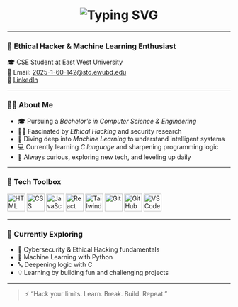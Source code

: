 <h1 align="center">
  <img src="https://readme-typing-svg.demolab.com?font=Fira+Code&size=30&pause=1000&color=FF0000&center=true&vCenter=true&width=435&lines=Hi+I'm+Mehrab+Morshed+Marjan" alt="Typing SVG" />
</h1>

---

### 🚀 Ethical Hacker & Machine Learning Enthusiast

🎓 CSE Student at East West University  
📧 Email: 2025-1-60-142@std.ewubd.edu  
🔗 [LinkedIn](https://www.linkedin.com/in/maarjaan-morshed-919445237/)

---

### 👨‍💻 About Me

- 🎓 Pursuing a *Bachelor’s in Computer Science & Engineering*  
- 🕵‍♂ Fascinated by *Ethical Hacking* and security research  
- 🤖 Diving deep into *Machine Learning* to understand intelligent systems  
- 💻 Currently learning *C language* and sharpening programming logic  
- 🌱 Always curious, exploring new tech, and leveling up daily

---

### 🧰 Tech Toolbox

<p align="left">
  <img src="https://cdn.jsdelivr.net/gh/devicons/devicon/icons/html5/html5-original.svg" height="40" alt="HTML" />
  <img src="https://cdn.jsdelivr.net/gh/devicons/devicon/icons/css3/css3-original.svg" height="40" alt="CSS" />
  <img src="https://cdn.jsdelivr.net/gh/devicons/devicon/icons/javascript/javascript-original.svg" height="40" alt="JavaScript" />
  <img src="https://cdn.jsdelivr.net/gh/devicons/devicon/icons/react/react-original.svg" height="40" alt="React" />
  <img src="https://cdn.jsdelivr.net/gh/devicons/devicon/icons/tailwindcss/tailwindcss-plain.svg" height="40" alt="Tailwind" />
  <img src="https://cdn.jsdelivr.net/gh/devicons/devicon/icons/git/git-original.svg" height="40" alt="Git" />
  <img src="https://cdn.jsdelivr.net/gh/devicons/devicon/icons/github/github-original.svg" height="40" alt="GitHub" />
  <img src="https://cdn.jsdelivr.net/gh/devicons/devicon/icons/vscode/vscode-original.svg" height="40" alt="VSCode" />
</p>

---

### 🧠 Currently Exploring

- 🔐 Cybersecurity & Ethical Hacking fundamentals
- 🤖 Machine Learning with Python
- 🔤 Deepening logic with C
- 💡 Learning by building fun and challenging projects

---

> ⚡ “Hack your limits. Learn. Break. Build. Repeat.”
